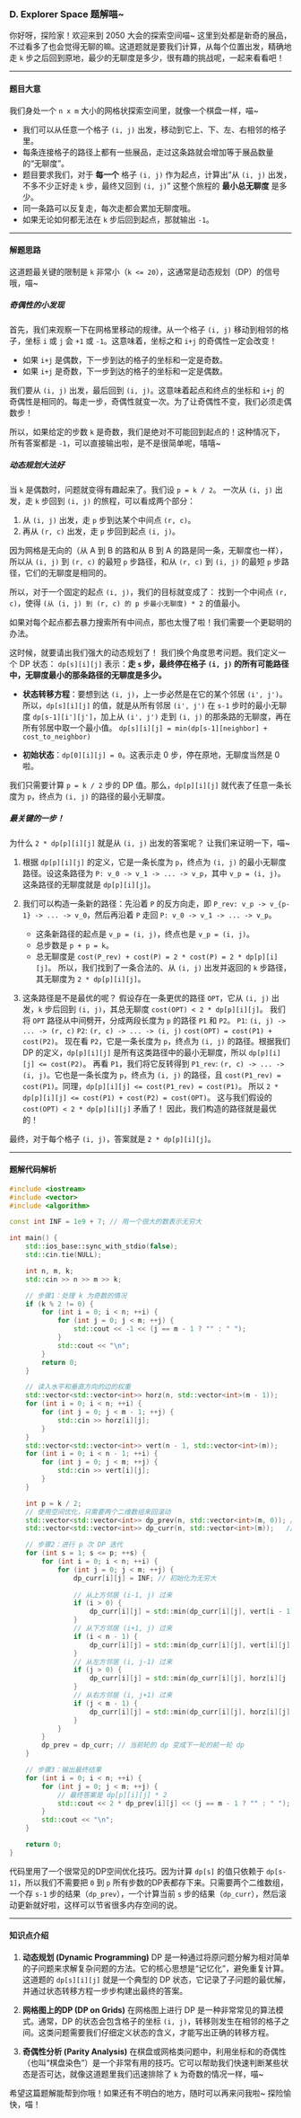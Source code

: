 ### D. Explorer Space 题解喵~

你好呀，探险家！欢迎来到 2050 大会的探索空间喵~ 这里到处都是新奇的展品，不过看多了也会觉得无聊的嘛。这道题就是要我们计算，从每个位置出发，精确地走 `k` 步之后回到原地，最少的无聊度是多少，很有趣的挑战呢，一起来看看吧！

---

#### 题目大意

我们身处一个 `n x m` 大小的网格状探索空间里，就像一个棋盘一样，喵~

- 我们可以从任意一个格子 `(i, j)` 出发，移动到它上、下、左、右相邻的格子里。
- 每条连接格子的路径上都有一些展品，走过这条路就会增加等于展品数量的“无聊度”。
- 题目要求我们，对于 **每一个** 格子 `(i, j)` 作为起点，计算出“从 `(i, j)` 出发，不多不少正好走 `k` 步，最终又回到 `(i, j)`” 这整个旅程的 **最小总无聊度** 是多少。
- 同一条路可以反复走，每次走都会累加无聊度哦。
- 如果无论如何都无法在 `k` 步后回到起点，那就输出 `-1`。

---

#### 解题思路

这道题最关键的限制是 `k` 非常小（`k <= 20`），这通常是动态规划（DP）的信号哦，喵~

##### 奇偶性的小发现

首先，我们来观察一下在网格里移动的规律。从一个格子 `(i, j)` 移动到相邻的格子，坐标 `i` 或 `j` 会 `+1` 或 `-1`。这意味着，坐标之和 `i+j` 的奇偶性一定会改变！

- 如果 `i+j` 是偶数，下一步到达的格子的坐标和一定是奇数。
- 如果 `i+j` 是奇数，下一步到达的格子的坐标和一定是偶数。

我们要从 `(i, j)` 出发，最后回到 `(i, j)`。这意味着起点和终点的坐标和 `i+j` 的奇偶性是相同的。每走一步，奇偶性就变一次。为了让奇偶性不变，我们必须走偶数步！

所以，如果给定的步数 `k` 是奇数，我们是绝对不可能回到起点的！这种情况下，所有答案都是 `-1`，可以直接输出啦，是不是很简单呢，嘻嘻~

##### 动态规划大法好

当 `k` 是偶数时，问题就变得有趣起来了。我们设 `p = k / 2`。
一次从 `(i, j)` 出发，走 `k` 步回到 `(i, j)` 的旅程，可以看成两个部分：
1.  从 `(i, j)` 出发，走 `p` 步到达某个中间点 `(r, c)`。
2.  再从 `(r, c)` 出发，走 `p` 步回到起点 `(i, j)`。

因为网格是无向的（从 A 到 B 的路和从 B 到 A 的路是同一条，无聊度也一样），所以从 `(i, j)` 到 `(r, c)` 的最短 `p` 步路径，和从 `(r, c)` 到 `(i, j)` 的最短 `p` 步路径，它们的无聊度是相同的。

所以，对于一个固定的起点 `(i, j)`，我们的目标就变成了：
找到一个中间点 `(r, c)`，使得 `(从 (i, j) 到 (r, c) 的 p 步最小无聊度) * 2` 的值最小。

如果对每个起点都去暴力搜索所有中间点，那也太慢了啦！我们需要一个更聪明的办法。

这时候，就要请出我们强大的动态规划了！
我们换个角度思考问题。我们定义一个 DP 状态：
`dp[s][i][j]` 表示：**走 `s` 步，最终停在格子 `(i, j)` 的所有可能路径中，无聊度最小的那条路径的无聊度是多少。**

- **状态转移方程**：要想到达 `(i, j)`，上一步必然是在它的某个邻居 `(i', j')`。所以，`dp[s][i][j]` 的值，就是从所有邻居 `(i', j')` 在 `s-1` 步时的最小无聊度 `dp[s-1][i'][j']`，加上从 `(i', j')` 走到 `(i, j)` 的那条路的无聊度，再在所有邻居中取一个最小值。
  `dp[s][i][j] = min(dp[s-1][neighbor] + cost_to_neighbor)`

- **初始状态**：`dp[0][i][j] = 0`。这表示走 0 步，停在原地，无聊度当然是 0 啦。

我们只需要计算 `p = k / 2` 步的 DP 值。那么，`dp[p][i][j]` 就代表了任意一条长度为 `p`，终点为 `(i, j)` 的路径的最小无聊度。

##### 最关键的一步！

为什么 `2 * dp[p][i][j]` 就是从 `(i, j)` 出发的答案呢？
让我们来证明一下，喵~

1.  根据 `dp[p][i][j]` 的定义，它是一条长度为 `p`，终点为 `(i, j)` 的最小无聊度路径。设这条路径为 `P: v_0 -> v_1 -> ... -> v_p`，其中 `v_p = (i, j)`。这条路径的无聊度就是 `dp[p][i][j]`。
2.  我们可以构造一条新的路径：先沿着 `P` 的反方向走，即 `P_rev: v_p -> v_{p-1} -> ... -> v_0`，然后再沿着 `P` 走回 `P: v_0 -> v_1 -> ... -> v_p`。
    - 这条新路径的起点是 `v_p = (i, j)`，终点也是 `v_p = (i, j)`。
    - 总步数是 `p + p = k`。
    - 总无聊度是 `cost(P_rev) + cost(P) = 2 * cost(P) = 2 * dp[p][i][j]`。
    所以，我们找到了一条合法的、从 `(i, j)` 出发并返回的 `k` 步路径，其无聊度为 `2 * dp[p][i][j]`。

3.  这条路径是不是最优的呢？
    假设存在一条更优的路径 `OPT`，它从 `(i, j)` 出发，`k` 步后回到 `(i, j)`，其总无聊度 `cost(OPT) < 2 * dp[p][i][j]`。
    我们将 `OPT` 路径从中间劈开，分成两段长度为 `p` 的路径 `P1` 和 `P2`。
    `P1`: `(i, j) -> ... -> (r, c)`
    `P2`: `(r, c) -> ... -> (i, j)`
    `cost(OPT) = cost(P1) + cost(P2)`。
    现在看 `P2`，它是一条长度为 `p`，终点为 `(i, j)` 的路径。根据我们 DP 的定义，`dp[p][i][j]` 是所有这类路径中的最小无聊度，所以 `dp[p][i][j] <= cost(P2)`。
    再看 `P1`，我们将它反转得到 `P1_rev`: `(r, c) -> ... -> (i, j)`。它也是一条长度为 `p`，终点为 `(i, j)` 的路径，且 `cost(P1_rev) = cost(P1)`。同理，`dp[p][i][j] <= cost(P1_rev) = cost(P1)`。
    所以 `2 * dp[p][i][j] <= cost(P1) + cost(P2) = cost(OPT)`。
    这与我们假设的 `cost(OPT) < 2 * dp[p][i][j]` 矛盾了！
    因此，我们构造的路径就是最优的！

最终，对于每个格子 `(i, j)`，答案就是 `2 * dp[p][i][j]`。

---

#### 题解代码解析

```cpp
#include <iostream>
#include <vector>
#include <algorithm>

const int INF = 1e9 + 7; // 用一个很大的数表示无穷大

int main() {
    std::ios_base::sync_with_stdio(false);
    std::cin.tie(NULL);

    int n, m, k;
    std::cin >> n >> m >> k;

    // 步骤1：处理 k 为奇数的情况
    if (k % 2 != 0) {
        for (int i = 0; i < n; ++i) {
            for (int j = 0; j < m; ++j) {
                std::cout << -1 << (j == m - 1 ? "" : " ");
            }
            std::cout << "\n";
        }
        return 0;
    }

    // 读入水平和垂直方向的边的权重
    std::vector<std::vector<int>> horz(n, std::vector<int>(m - 1));
    for (int i = 0; i < n; ++i) {
        for (int j = 0; j < m - 1; ++j) {
            std::cin >> horz[i][j];
        }
    }
    std::vector<std::vector<int>> vert(n - 1, std::vector<int>(m));
    for (int i = 0; i < n - 1; ++i) {
        for (int j = 0; j < m; ++j) {
            std::cin >> vert[i][j];
        }
    }

    int p = k / 2;
    // 使用空间优化，只需要两个二维数组来回滚动
    std::vector<std::vector<int>> dp_prev(n, std::vector<int>(m, 0)); // dp[s-1]
    std::vector<std::vector<int>> dp_curr(n, std::vector<int>(m));   // dp[s]

    // 步骤2：进行 p 次 DP 迭代
    for (int s = 1; s <= p; ++s) {
        for (int i = 0; i < n; ++i) {
            for (int j = 0; j < m; ++j) {
                dp_curr[i][j] = INF; // 初始化为无穷大
                
                // 从上方邻居 (i-1, j) 过来
                if (i > 0) {
                    dp_curr[i][j] = std::min(dp_curr[i][j], vert[i - 1][j] + dp_prev[i - 1][j]);
                }
                // 从下方邻居 (i+1, j) 过来
                if (i < n - 1) {
                    dp_curr[i][j] = std::min(dp_curr[i][j], vert[i][j] + dp_prev[i + 1][j]);
                }
                // 从左方邻居 (i, j-1) 过来
                if (j > 0) {
                    dp_curr[i][j] = std::min(dp_curr[i][j], horz[i][j - 1] + dp_prev[i][j - 1]);
                }
                // 从右方邻居 (i, j+1) 过来
                if (j < m - 1) {
                    dp_curr[i][j] = std::min(dp_curr[i][j], horz[i][j] + dp_prev[i][j + 1]);
                }
            }
        }
        dp_prev = dp_curr; // 当前轮的 dp 变成下一轮的前一轮 dp
    }

    // 步骤3：输出最终结果
    for (int i = 0; i < n; ++i) {
        for (int j = 0; j < m; ++j) {
            // 最终答案是 dp[p][i][j] * 2
            std::cout << 2 * dp_prev[i][j] << (j == m - 1 ? "" : " ");
        }
        std::cout << "\n";
    }

    return 0;
}
```

代码里用了一个很常见的DP空间优化技巧。因为计算 `dp[s]` 的值只依赖于 `dp[s-1]`，所以我们不需要把 `0` 到 `p` 所有步数的DP表都存下来。只需要两个二维数组，一个存 `s-1` 步的结果（`dp_prev`），一个计算当前 `s` 步的结果（`dp_curr`），然后滚动更新就好啦，这样可以节省很多内存空间的说。

---

#### 知识点介绍

1.  **动态规划 (Dynamic Programming)**
    DP 是一种通过将原问题分解为相对简单的子问题来求解复杂问题的方法。它的核心思想是“记忆化”，避免重复计算。这道题的 `dp[s][i][j]` 就是一个典型的 DP 状态，它记录了子问题的最优解，并通过状态转移方程一步步构建出最终的答案。

2.  **网格图上的DP (DP on Grids)**
    在网格图上进行 DP 是一种非常常见的算法模式。通常，DP 的状态会包含格子的坐标 `(i, j)`，转移则发生在相邻的格子之间。这类问题需要我们仔细定义状态的含义，才能写出正确的转移方程。

3.  **奇偶性分析 (Parity Analysis)**
    在棋盘或网格类问题中，利用坐标和的奇偶性（也叫“棋盘染色”）是一个非常有用的技巧。它可以帮助我们快速判断某些状态是否可达，就像这道题里我们迅速排除了 `k` 为奇数的情况一样，喵~

希望这篇题解能帮到你哦！如果还有不明白的地方，随时可以再来问我啦~ 探险愉快，喵！